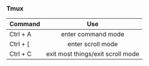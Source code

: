   ### Tmux
  
  
  | Command        | Use        |
  | ------------- |:-------------:|
  |Ctrl + A|enter command mode|
  |Ctrl + [ | enter scroll mode|
  |Ctrl + C |exit most things/exit scroll mode|
